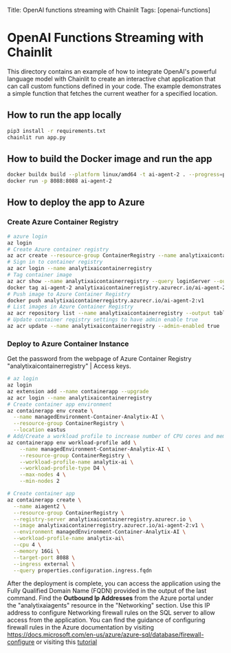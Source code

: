 Title: OpenAI functions streaming with Chainlit
Tags: [openai-functions]

# OpenAI Functions Streaming with Chainlit

This directory contains an example of how to integrate OpenAI's powerful language model with Chainlit to create an interactive chat application that can call custom functions defined in your code. The example demonstrates a simple function that fetches the current weather for a specified location.

## How to run the app locally

```bash
pip3 install -r requirements.txt
chainlit run app.py
```

## How to build the Docker image and run the app

```bash
docker buildx build --platform linux/amd64 -t ai-agent-2 . --progress=plain
docker run -p 8088:8088 ai-agent-2
```

## How to deploy the app to Azure

### Create Azure Container Registry

```bash
# azure login
az login
# Create Azure container registry
az acr create --resource-group ContainerRegistry --name analytixaicontainerregistry --sku Basic --location eastus
# Sign in to container registry
az acr login --name analytixaicontainerregistry
# Tag container image
az acr show --name analytixaicontainerregistry --query loginServer --output table
docker tag ai-agent-2 analytixaicontainerregistry.azurecr.io/ai-agent-2:v1
# Push image to Azure Container Registry
docker push analytixaicontainerregistry.azurecr.io/ai-agent-2:v1
# List images in Azure Container Registry
az acr repository list --name analytixaicontainerregistry --output table
# Update container registry settings to have admin enable true
az acr update --name analytixaicontainerregistry --admin-enabled true
```

### Deploy to Azure Container Instance

Get the password from the webpage of Azure Container Registry "analytixaicontainerregistry" | Access keys.

```bash
# az login
az login
az extension add --name containerapp --upgrade
az acr login --name analytixaicontainerregistry
# Create container app environment
az containerapp env create \
  --name managedEnvironment-Container-Analytix-AI \
  --resource-group ContainerRegistry \
  --location eastus
# Add/Create a workload profile to increase number of CPU cores and memory for the application
az containerapp env workload-profile add \
    --name managedEnvironment-Container-Analytix-AI \
    --resource-group ContainerRegistry \
    --workload-profile-name analytix-ai \
    --workload-profile-type D4 \
    --max-nodes 4 \
    --min-nodes 2
```

```bash
# Create container app
az containerapp create \
  --name aiagent2 \
  --resource-group ContainerRegistry \
  --registry-server analytixaicontainerregistry.azurecr.io \
  --image analytixaicontainerregistry.azurecr.io/ai-agent-2:v1 \
  --environment managedEnvironment-Container-Analytix-AI \
  --workload-profile-name analytix-ai\
  --cpu 4 \
  --memory 16Gi \
  --target-port 8088 \
  --ingress external \
  --query properties.configuration.ingress.fqdn
```

After the deployment is complete, you can access the application using the Fully Qualified Domain Name (FQDN) provided in the output of the last command.
Find the __Outbound Ip Addresses__ from the Azure portal under the "analytixaiagents" resource in the "Networking" section. Use this IP address to configure Networking firewall rules on the SQL server to allow access from the application. You can find the guidance of configuring firewall rules in the Azure documentation by visiting https://docs.microsoft.com/en-us/azure/azure-sql/database/firewall-configure or visiting this [tutorial](https://learn.microsoft.com/en-us/azure/azure-sql/database/secure-database-tutorial?view=azuresql)